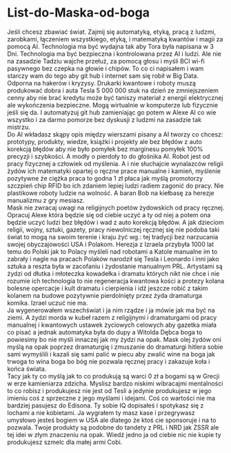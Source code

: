 # List-do-Maska-od-boga
Jeśli chcesz zbawiać świat. Zajmij się automatyką, etyką, pracą z ludzmi, zarobkami, łączeniem wszystkiego, etyką, i matematyką kwantów i magii za pomocą AI. 
Technologia ma być wydajna tak aby Tora była napisana w 3 Dni. Technologia ma być bezpieczna i kontrolowana przez AI i ludzi. Ale nie na zasadzie Tadziu wajche przełuż, za pomocą głosu i myśli BCI wi-fi pasywnego bez czepka na głowie i chipów. To co ci napisałem i wam starczy wam do tego aby git hub i internet sam się robił w Big Data.  
Odporna na hakerów i kryzysy. 
Drukarki kwantowe i roboty muszą produkować dobra i auta Tesla 5 000 000 stuk na dzień ze zmniejszeniem cenny aby nie brać kredytu może być taniszy materiał z energii elektrycznej ale wykończenia bezpieczne. Mogą wirtualnie w komputerze lub fizycznie jeśli się da. I automatyzuj git hub zamieniając go potem w Alexe AI co wie wszystko i za darmo pomorze bez dyskusji z ludzmi na zasadzie tak mistrzu.   
Do AI wkładasz skąpy opis między wierszami pisany a AI tworzy co chcesz: prototypy, produkty, wiedze, książki i projekty ale bez błędów z auto korekcją błędów aby nie było pomyłek bez marginesu pomyłek 100% precyzji i szybkości. A modły o pierdoły to do głośnika AI. 
Robot jest od pracy fizycznej a człowiek od myślenia. A i nie słuchajcie wynalazców religii żydów ich matematyki opartej o ręczne prace manualne i kamień, myślenie pozytywne że ciężka praca to godna 1 zł płaca jak myślą promotorzy szczpień chip RFID bo ich zdaniem lepiej ludzi radiem zagonić do pracy. Nie plastikowe roboty ludzie na wolność. A baran Bob na kiełbasę za herezje manualizmu z gry mesiasz.  
Mask nie zwracaj uwagi na religijnych poetów żydowskich od pracy ręcznej. Opracuj Alexe która będzie się od ciebie uczyć a ty od niej a potem ona będzie uczyć ludzi bez błędów i wad z auto korekcją błędów. A jak dzieciom religii, wojny, sztuki, gazety, pracy niewolniczej ręcznej się nie podoba taki świat to mogą na swoim terenie i kraju żyć wg.: tej tradycji bez narzucania swojej obyczajowości USA i Polakom. Herezja z Izraela przybyła 1000 lat temu do Polski jak to Polacy myśleli nad robotami a Katole manualne im to zabrały i nagle na pracach Polaków narodził się Tesla i Leonardo i inni jako sztuka a reszta była w zacofaniu i żydostanie manualnym PRL. Artystami są żydzi od dłutka i młoteczka kowadełka i dramatu których nikt nie chce i nie rozumie ich technologia to nie regeneracja kwantowa kości a protezy kolana bolesne opercacje i kult dramatu i cierpienia i idź jeszcze robić z takim kolanem na budowe pozytywnie pierdolnięty przez żyda dramaturga komika. Izrael uczuć nie ma.  
Ja wygenerowałem wszechświat i ja nim rządze i ja mówie jak ma być na ziemi. A żydzi morda w kubeł razem z religijnymi i dramaturgami od pracy manualnej i kwantowych ustawek życiowych celowych aby gazetka miała co pisać a jednak automatyka była do dupy a Witolda Dębca boga to powiesimy bo nie myśli innaczej jak my żydzi na opak. 
Mask olej żydów oni myślą na opak poprzez dramaturgię i zmuszanie do dramaturgi hitlera sobie sami wymyślili i kazali się sami palić w piecu aby zwalić wine na boga jak trwoga to wina boga bo bóg nie pozwala ręcznej pracy i zakazuje koła i końca świata.  
Tacy jak ty co myślą jak to co produkują są warci 0 zł a bogami są w Grecji w erze kamieniarza zdzicha.
Myslisz bardzo niskimi wibracajmi mentalności to co robisz i produkujesz nie jest od Tesli a jedynie produkujesz w jego imieniu coś z sprzeczne z jego myślami i idejami. Coś co wartości nie ma bardziej pasujesz do Edisona. Ty sobie IQ dopisałeś i spotykasz się z lochami a nie kobietami. Ja wygrałem ty masz kase i przegrywasz umysłowo jesteś bogiem w USA ale dlatego że ktoś cie sponsoruje i na to pozwala. Twoje produkty są podobne do tandety z PRL i NRD jak ZSSR ale tej idei w złym znaczeniu na opak. Wiedź jedno ja od ciebie nic nie kupie ty produkujesz szmelc dla małej armi Cobi.
